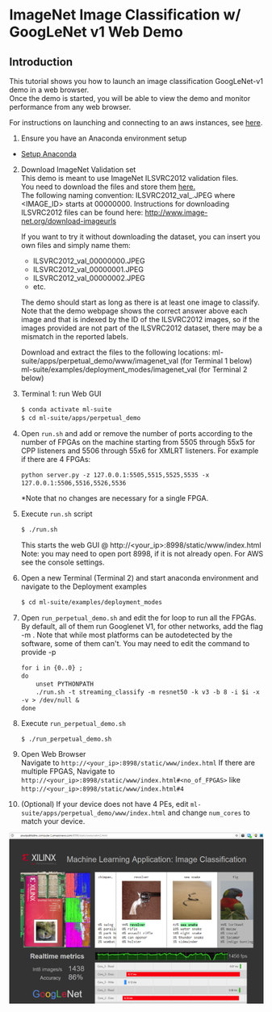 # ImageNet Image Classification w/ GoogLeNet v1 Web Demo

## Introduction
This tutorial shows you how to launch an image classification GoogLeNet-v1 demo in a web browser.  
Once the demo is started, you will be able to view the demo and monitor performance from any web browser.
 
For instructions on launching and connecting to an aws instances, see [here][].
  
1. Ensure you have an Anaconda environment setup  
  - [Setup Anaconda][]

2. Download ImageNet Validation set  
    This demo is meant to use ImageNet ILSVRC2012 validation files.  
    You need to download the files and store them [here.](models/data/ilsvrc12/ilsvrc12_img_val)  
    The following naming convention: ILSVRC2012_val_<IMAGE ID>.JPEG where <IMAGE_ID> starts at 00000000.  Instructions for downloading ILSVRC2012 files can be found here: http://www.image-net.org/download-imageurls

    If you want to try it without downloading the dataset, you can insert you own files and simply name them:
    - ILSVRC2012_val_00000000.JPEG
    - ILSVRC2012_val_00000001.JPEG
    - ILSVRC2012_val_00000002.JPEG
    - etc.

    The demo should start as long as there is at least one image to classify. Note that the demo webpage shows the correct answer above each image and that is indexed by the ID of the ILSVRC2012 images, so if the images provided are not part of the ILSVRC2012 dataset, there may be a mismatch in the reported labels.

    Download and extract the files to the following locations:
    ml-suite/apps/perpetual_demo/www/imagenet_val (for Terminal 1 below)  
    ml-suite/examples/deployment_modes/imagenet_val (for Terminal 2 below)  

3. Terminal 1: run Web GUI  
    ```sh
    $ conda activate ml-suite
    $ cd ml-suite/apps/perpetual_demo
    ```
4. Open `run.sh` and add or remove the number of ports according to the number of FPGAs on the machine starting from 5505 through 55x5 for CPP listeners and 5506 through 55x6 for XMLRT listeners. For example if there are 4 FPGAs:
    ```
    python server.py -z 127.0.0.1:5505,5515,5525,5535 -x 127.0.0.1:5506,5516,5526,5536
    ```
     *Note that no changes are necessary for a single FPGA.

5. Execute `run.sh` script
    ```sh
    $ ./run.sh
    ```
    This starts the web GUI @ http://<your_ip>:8998/static/www/index.html  
    Note: you may need to open port 8998, if it is not already open. For AWS see the console settings.  
    
6. Open a new Terminal (Terminal 2) and start anaconda environment and navigate to the Deployment examples
    ```sh
    $ cd ml-suite/examples/deployment_modes
    ```
7. Open `run_perpetual_demo.sh` and edit the for loop to run all the FPGAs. By default, all of them run Googlenet V1, for other networks, add the flag -m <model name>. Note that while most platforms can be autodetected by the software, some of them can't. You may need to edit the command to provide -p <platform name>
    ```
    for i in {0..0} ;
    do
        unset PYTHONPATH
        ./run.sh -t streaming_classify -m resnet50 -k v3 -b 8 -i $i -x -v > /dev/null & 
    done
    ```

8. Execute `run_perpetual_demo.sh`
    ```sh
    $ ./run_perpetual_demo.sh 
    ```

9. Open Web Browser  
    Navigate to `http://<your_ip>:8998/static/www/index.html`
    If there are multiple FPGAS, Navigate to `http://<your_ip>:8998/static/www/index.html#<no_of_FPGAS>`
    like `http://<your_ip>:8998/static/www/index.html#4`
    
10. (Optional)
    If your device does not have 4 PEs, edit `ml-suite/apps/perpetual_demo/www/index.html` and change `num_cores` to match your device.

![](../../docs/tutorials/img/image_classification.png)



[here]: ../../docs/tutorials/aws-f1-launching.md
[Setup Anaconda]: ../../docs/tutorials/anaconda.md
